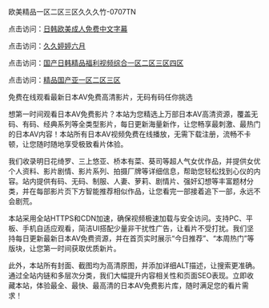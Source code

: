
欧美精品一区二区三区久久久竹-0707TN

点击访问：<a href="https://bered.pages.dev/">日韩欧美成人免费中文字幕</a>

点击访问：<a href="https://rtj-3zo.pages.dev/">久久婷婷六月</a>

点击访问：<a href="https://tfda.pages.dev/">国产日韩精品福利视频综合一区二区三区四区</a>

点击访问：<a href="https://bsdf-5f5.pages.dev/">精品国产亚一区二区三区</a>


免费在线观看最新日本AV免费高清影片，无码有码任你挑选

想第一时间观看日本AV免费影片？本站为您精选上万部日本AV高清资源，覆盖无码、有码、经典系列等全类型影片，每日更新海量新作，让您畅享最刺激、最热门的日本AV内容！本站所有日本AV视频免费在线播放，无需下载注册，流畅不卡顿，让您随时随地享受极致看片体验。

我们收录明日花绮罗、三上悠亚、桥本有菜、葵司等超人气女优作品，并提供女优个人资料、影片剧情、影片系列、拍摄厂牌等详细信息，帮助您轻松找到心仪的内容。站内提供有码、无码、制服、人妻、萝莉、剧情片、强奸幻想等丰富题材分类，并在每部影片页下方智能推荐相似作品，让您看完一部接着追下一部，永远不会剧荒。

本站采用全站HTTPS和CDN加速，确保视频极速加载与安全访问。支持PC、平板、手机自适应观看，简洁UI搭配少量非干扰性广告，让看片不受打扰。我们坚持每日更新最新日本AV免费资源，并在首页实时展示“今日推荐”、“本周热门”等版块，让您第一时间获取优质新片。

此外，本站所有封面、截图均为高清原图，并添加详细ALT描述，让搜索更准确。通过全站内链和多层次分类，我们大幅提升内容相关性和页面SEO表现。立即收藏本站，体验最全、最快、最高清的日本AV免费影片库，随时满足您的看片需求！
<span style="display:none;">[Canonical link] ( ）</span>
